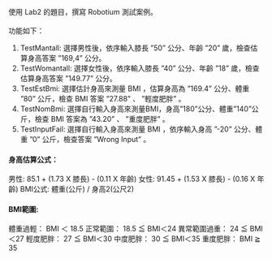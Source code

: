 使用 Lab2 的題目，撰寫 Robotium 測試案例。 
<br/><br/>
功能如下： 
1. TestMantall: 選擇男性後，依序輸入膝長 ”50” 公分、年齡 ”20” 歲，檢查估算身高答案 ”169,4” 公分。
2. TestWomantall: 選擇女性後，依序輸入膝長 ”40” 公分、年齡 ”18” 歲，檢查估算身高答案 ”149.77” 公分。
3. TestEstBmi: 選擇估計身高來測量 BMI ，估算身高為 ”169.4” 公分、體重 ”80” 公斤，檢查 BMI 答案 ”27.88” 、 ”輕度肥胖” 。 
4. TestNomBmi: 選擇自行輸入身高來測量BMI，身高”180”公分、體重”140”公斤，檢查 BMI 答案為 ”43.20” 、 ”重度肥胖” 。
5. TestInputFail: 選擇自行輸入身高來測量 BMI ，依序輸入身高 ”-20” 公分、體重 ”0” 公斤，檢查答案 ”Wrong Input” 。

#### 身高估算公式： 
男性: 85.1 + (1.73 X 膝長) - (0.11 X 年齡) 
女性: 91.45 + (1.53 X 膝長) - (0.16 X 年齡) 
BMI公式: 體重(公斤) / 身高2(公尺2) 
#### BMI範圍: 
體重過輕： BMI ＜ 18.5 
正常範圍： 18.5 ≦ BMI＜24 
異常範圍過重： 24 ≦ BMI＜27 
輕度肥胖： 27 ≦ BMI＜30 
中度肥胖： 30 ≦ BMI＜35 
重度肥胖： BMI ≧ 35 